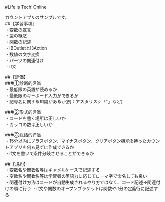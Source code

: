 #Life is Tech! Online

カウントアプリのサンプルです。  
##【学習事項】  
・変数の宣言  
・型の概念  
・関数の記述  
・IBOutletとIBAction  
・数値の文字変換  
・パーツの関連付け  
・if文  
  
##【評価】  
###①診断的評価  
・最低限の英語が読めるか  
・最低限のキーボード入力ができるか  
・記号名に関する知識があるか(例：アスタリスク「*」など)  

###②形式的評価  
・コードを書く場所は正しいか  
・カッコの数は正しいか  

###③総括的評価  
・15分以内にプラスボタン、マイナスボタン、クリアボタン機能を持ったカウントアプリを何も見ずに作成できるか  
・if文を書いて条件分岐させることができるか  
  
##【規約】  
・変数名や関数名等はキャメルケースで記述する  
・変数名や関数名等は学習者の英語力に応じてローマ字で命名しても良い  
・関連付け方法はコードが自動生成されるやり方ではなく、コード記述→関連付けの順に行う 
・if文や関数のオープンブラケットは関数やif分の定義行に記述する